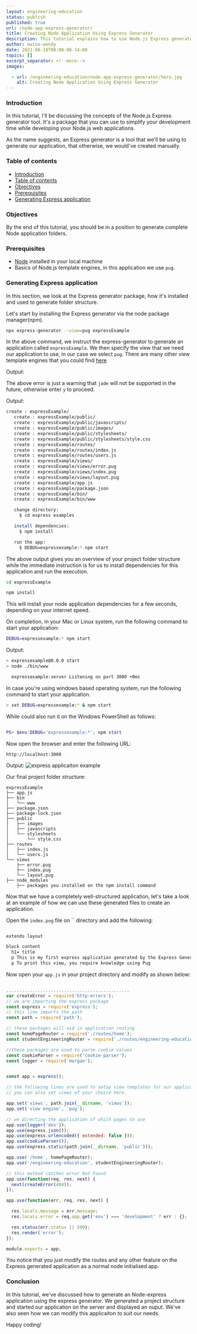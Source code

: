 ```yaml
---
layout: engineering-education
status: publish
published: true
url: /node-app-express-generator/
title: Creating Node Application Using Express Generator 
description: This tutorial explains how to use Node.js Express generator tool to create a new express application.
author: owino-wendy
date: 2021-06-18T00:00:00-14:00
topics: []
excerpt_separator: <!--more-->
images:

  - url: /engineering-education/node-app-express-generator/hero.jpg
    alt: Creating Node Application Using Express Generator
---
```


### Introduction

In this tutorial, I'll be discussing the concepts of the Node.js Express generator tool. It's a package that you can use to simplify your development time while developing your Node.js web applications.  

As the name suggests, an Express generator is a tool that we'll be using to generate our application, that otherwise, we would've created manually.

### Table of contents

- [Introduction](#introduction)
- [Table of contents](#table-of-contents)
- [Objectives](#objectives)
- [Prerequisites](#prerequisites)
- [Generating Express application](#generating-express-application)

### Objectives

By the end of this tutorial, you should be in a position to generate complete Node application folders.  

### Prerequisites

- [Node](node.org) installed in your local machine
- Basics of Node.js template engines, in this application we use `pug`.

### Generating Express application

In this section, we look at the Express generator package, how it's installed and used to generate folder structure.  

Let's start by installing the Express generator via the node package manager(npm).  

```bash
npx express-generator --view=pug expressExample

```

In the above command, we instruct the express-generator to generate an application called `expressExample`. We then specify the view that we need our application to use, in our case we select `pug`. There are many other view template engines that you could find [here](https://expressjs.com/en/guide/using-template-engines.html)

Output:

The above error is just a warning that `jade` will not be supported in the future, otherwise enter `y` to proceed.

Output:

```bash
create : expressExample/
   create : expressExample/public/
   create : expressExample/public/javascripts/
   create : expressExample/public/images/
   create : expressExample/public/stylesheets/
   create : expressExample/public/stylesheets/style.css
   create : expressExample/routes/
   create : expressExample/routes/index.js
   create : expressExample/routes/users.js
   create : expressExample/views/
   create : expressExample/views/error.pug
   create : expressExample/views/index.pug
   create : expressExample/views/layout.pug
   create : expressExample/app.js
   create : expressExample/package.json
   create : expressExample/bin/
   create : expressExample/bin/www

   change directory:
     $ cd express examples

   install dependencies:
     $ npm install

   run the app:
     $ DEBUG=expressexample:* npm start


```

The above output gives you an overview of your project folder structure while the immediate instruction is for us to install dependencies for this application and run the execution.

```bash
cd expressExample
```

```bash
npm install
```

This will install your node application dependencies for a few seconds, depending on your internet speed.  

On completion, in your Mac or Linux system, run the following command to start your application:  

```bash
DEBUG=expressexample:* npm start
```

Output:

```bash
> expressexample@0.0.0 start
> node ./bin/www

  expressexample:server Listening on port 3000 +0ms


```

In case you're using windows based operating system, run the following command to start your application.

```bash
> set DEBUG=expressexample:* & npm start
```

While could also run it on the Windows PowerShell as follows:  

```powershell

PS> $env:DEBUG='expressexample:*'; npm start
```

Now open the browser and enter the following URL:

```http
http://localhost:3000
```

Output:
![express applicaiton example](/engineering-education/node-app-express-generator/home.png)

Our final project folder structure:  

```
expressExample
├── app.js
├── bin
│   └── www
├── package.json
├── package-lock.json
├── public
│   ├── images
│   ├── javascripts
│   └── stylesheets
│       └── style.css
├── routes
│   ├── index.js
│   └── users.js
└── views
    ├── error.pug
    ├── index.pug
    └── layout.pug
├── node_modules
    ├── packages you installed on the npm install command

```

Now that we have a completely well-structured application, let's take a look at an example of how we can use these generated files to create an application.

Open the `index.pug` file on `` directory and add the following:  

```html

extends layout

block content
  h1= title
  p This is my first express application generated by the Express Generator package
  p To print this view, you require knowledge using Pug

```

Now open your `app.js` in your project directory and modify as shown below:  

```js

...............................................
var createError = require('http-errors');
// we are importing the express package
const express = require('express');
// this line imports the path
const path = require('path');

// these packages will aid in application routing
const homePageRouter = require('./routes/home');
const studentEngineeringRouter = require('./routes/engineering-education');

//these packages are used to parse cookie values
const cookieParser = require('cookie-parser');
const logger = require('morgan');


const app = express();

// the following lines are used to setup view templates for our application
// you can also set views of your choice here.

app.set('views', path.join(__dirname, 'views'));
app.set('view engine', 'pug');

// we directing the application of which pages to use
app.use(logger('dev'));
app.use(express.json());
app.use(express.urlencoded({ extended: false }));
app.use(cookieParser());
app.use(express.static(path.join(__dirname, 'public')));

app.use('/home', homePageRouter);
app.use('/engineering-education', studentEngineeringRouter);

// this method catches error Not Found
app.use(function(req, res, next) {
  next(createError(404));
});

app.use(function(err, req, res, next) {

  res.locals.message = err.message;
  res.locals.error = req.app.get('env') === 'development' ? err : {};

  res.status(err.status || 500);
  res.render('error');
});

module.exports = app;


```

You notice that you just modify the routes and any other feature on the Express generated application as a normal node initialised app.

### Conclusion

In this tutorial, we've discussed how to generate an Node-express application using the express generator. We generated a project structure and started our application on the server and displayed an ouput. We've also seen how we can modify this applicaiton to suit our needs.

Happy coding!
